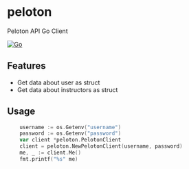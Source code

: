 # peloton
Peloton API Go Client

[![Go](https://github.com/mickfeech/peloton/workflows/Go/badge.svg)](https://github.com/mickfeech/peloton/actions?query=workflow%3AGo)
## Features

* Get data about user as struct
* Get data about instructors as struct

## Usage

```go
	username := os.Getenv("username")
	password := os.Getenv("password")
	var client *peloton.PelotonClient
	client = peloton.NewPelotonClient(username, password)
	me, _ := client.Me()
	fmt.printf("%s" me)
```
